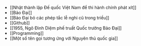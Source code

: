 - [[Nhật thành lập Đế quốc Việt Nam để thi hành chính phát xít]]
- [[Bảo Đại]]
- [[Bảo Đại bỏ các phép tắc lễ nghi cũ trong triều]]
- [[Github]]
- [[1955, Ngô Đình Diệm phế truất Quốc trưởng Bảo Đại]]
- [[Programming]]
- [[Một số tên gọi tương ứng với Nguyên thủ quốc gia]]
